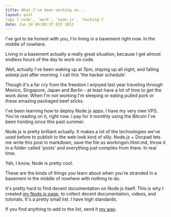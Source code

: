 ```yaml
---
title: What I've been working on...
layout: post
tags ['node', 'work', 'node.js', 'hacking']
date: Jan 24 06:08:37 EST 2013
---
```


I've got to be honest with you, I'm living in a basement right now. In the middle of nowhere. 

Living in a basement actually a really great situation, because I get almost endless hours of the day to work on code. 

Well, actually I've been waking up at 7pm, staying up all night, and falling asleep just after morning. I call this 'the hacker schedule'.

Though it's a far cry from the freedom I enjoyed last year traveling through Mexico, Singapore, Japan and Berlin - at least have a lot of time to get the work done. When I'm not working I'm sleeping or eating pulled pork or these amazing packaged beef sticks. 

I've been learning how to deploy Node.js apps. I have my very own VPS. You're reading on it, right now. I pay for it monthly using the Bitcoin I've been hording since this past summer. 

Node.js is pretty brilliant actually. It makes a lot of the technologies we've used before to publish to the web look kind of silly. Node.js + Docpad lets me write this post in markdown, save the file as workingon.html.md, throw it in a folder called 'posts' and everything just compiles from there. In real time. 

Yah, I know, Node is pretty cool.

These are the kinds of things you learn about when you're stranded in a basement in the middle of nowhere with nothing to do.

It's pretty hard to find decent documentation on Node.js itself. This is why I created [my Node.js page](/pages/node), to collect decent documentation, videos, and tutorials. It's a pretty small list. I have high standards.

If you find anything to add to the list, send it [my way](mailto:ev@evbogue.com).
